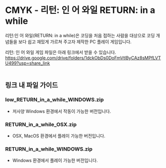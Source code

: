 # CMYK - 리턴: 인 어 와일 RETURN: in a while

리턴:인 어 와일(RETURN: in a while)은 코딩을 처음 접하는 사람을 대상으로 코딩 개념들을 보다 쉽고 재밌게 가르쳐 주고자 제작한 PC 플레이 게임입니다.

리턴: 인 어 와일 게임 파일은 아래 링크에서 받을 수 있습니다. </br>
https://drive.google.com/drive/folders/1dckObDs0DoFmVtlByCAz8sMPfLVTU499?usp=share_link
<br><br>
## 링크 내 파일 가이드<br>
### low_RETURN_in_a_while_WINDOWS.zip<br>
- 저사양 Windows 환경에서 작동이 가능한 버전입니다. <br>
### RETURN_in_a_while_OSX.zip<br>
- OSX, MacOS 환경에서 플레이 가능한 버전입니다. <br>
### RETURN_in_a_while_WINDOWS.zip<br>
- Windows 환경에서 플레이 가능한 버전입니다. <br>
